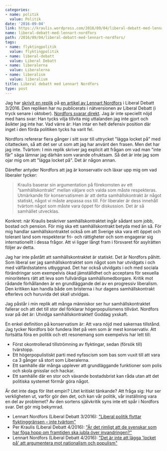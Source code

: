 ```yaml
---
categories:
- name: politik
  value: Politik
date: '2016-09-04'
link: https://kraulis.wordpress.com/2016/09/04/liberal-debatt-med-lennart-nordfors/
name: liberal-debatt-med-lennart-nordfors
path: /2016/09/04/liberal-debatt-med-lennart-nordfors/
tags:
- name: flyktingpolitik
  value: flyktingpolitik
- name: liberal-debatt
  value: Liberal Debatt
- name: liberalerna
  value: Liberalerna
- name: liberalism
  value: liberalism
title: Liberal debatt med Lennart Nordfors
type: post
---
```

Jag har [skrivit en replik](http://www.liberaldebatt.se/2016/08/ar-det-rimligt-att-de-svenskar-som-har-foga-hopp-om-framtiden-har-svart-att-hitta-bostad-ar-radda-for-arbetsloshet-ska-jubla-over-invandringen/) på [en artikel av Lennart Nordfors](http://www.liberaldebatt.se/2016/07/liberal-politik-flyttar-flyktinggransen-inte-tvartom/) i Liberal Debatt 3/2016. Den repliken har nu publicerats i nätversionen av Liberal Debatt (i tryck senare i oktober). [Nordfors svarar direkt](http://www.liberaldebatt.se/2016/08/det-ar-inte-att-lagga-locket-pa-att-argumentera-mot-nationalism-och-populism/). Jag är inte speciellt nöjd med hans svar: Han tycks vilja tillvita mig uttalanden jag inte gjort och åsikter jag inte har. Vad värre är: Han intar en helt defensiv position där inget i den förda politiken tycks ha varit fel.



Nordfors refererar flera gånger i sitt svar till uttrycket "lägga locket på" med citattecken, så att det ser ut som att jag har använt den frasen. Men det har jag inte. Tvärtom: I min replik skriver jag explicit att frågan om vad man "inte får" säga lämnar jag därhän som varande ofruktsam. Så det är inte jag som ojar mig om att "lägga locket på". Det är någon annan.

Därefter antyder Nordfors att jag är konservativ och läxar upp mig om vad liberaler tycker:

> Kraulis baserar sin argumentation på förekomsten av ett ”samhällskontrakt” mellan väljare och valda som måste respekteras. Utmärkande för konservatismen är att detta samhällskontrakt är något statiskt, något vi måste anpassa oss till. För liberaler är dess innehåll tvärtom något som måste vara öppet för diskussion. Det är så samhället utvecklas.

Konkret: när Kraulis beskriver samhällskontraktet ingår sådant som jobb, bostad och pension. För mig ska ett samhällskontrakt betyda med än så. För mig handlar samhällskontraktet också om att Sverige ska vara ett öppet och tolerant land som respekterar fri- och rättigheter och som engagerar sig internationellt i dessa frågor. Att vi ligger långt fram i försvaret för asylrätten följer av detta.

Jag har inte påstått att samhällskontraktet är statiskt. Det är Nordfors påhitt. Som liberal ser jag samhällskontraktet som något som har utvidgats i och med välfärdsstatens utbyggnad. Det har också utvidgats i och med sociala förändringar som exempelvis ökad jämställdhet och acceptans för sexuella minoriteters rätt att leva som fullvärdiga samhällsmedborgare. Kritik mot rådande förhållanden är en grundläggande del av en progressiv liberalism. Den kritiken kan handla både om bristerna i hur dagens samhällskontrakt efterlevs och huruvida det skall utvidgas.

Jag påstår i min replik att många människor ser hur samhällskontraktet fallerar och att det till stor del förklarar högerpopulismens tillväxt. Nordfors svar på det är: Utvidga samhällskontraktet! Goddag yxskaft.

En enkel definition på konservatism är: Att vara nöjd med sakernas tillstånd. Jag tycker Nordfors bör fundera litet på vem som är mest konservativ. Att fortsätta föra en politik och ett resonemang som exempelvis har lett till:

- Först okontrollerad tillströmning av flyktingar, sedan (försök till) tvärstopp.
- Ett högerpopulistiskt parti med nyfascism som bas som vuxit till att vara ca 3 gånger så stort som Liberalerna.
- Ett samhälle där många upplever att grundläggande funktioner som polis och skola gnisslar och hackar.
- Ett samhälle där en stor och växande bostadsbrist kan råda utan att det politiska systemet förmår göra något.

Är det inte dags för litet empiri? Litet kritiskt tänkande? Att fråga sig: Hur ser verkligheten ut, varför gör den det, och kan vår politik, vår inställning vara en del av problemet? Av den sortens självkritik syns inte ett spår i Nordfors svar. Det gör mig bekymrad.

- Lennart Nordfors (Liberal Debatt 3/2016): ["Liberal politik flyttar flyktinggränsen – inte tvärtom"](http://www.liberaldebatt.se/2016/07/liberal-politik-flyttar-flyktinggransen-inte-tvartom/)
- Per Kraulis (Liberal Debatt 4/2016): ["Är det rimligt att de svenskar som har föga hopp om framtiden ska jubla över invandringen?"](http://www.liberaldebatt.se/2016/08/ar-det-rimligt-att-de-svenskar-som-har-foga-hopp-om-framtiden-har-svart-att-hitta-bostad-ar-radda-for-arbetsloshet-ska-jubla-over-invandringen/)
- Lennart Nordfors (Liberal Debatt 4/2016): ["Det är inte att lägga 'locket på' att argumentera mot nationalism och populism"](http://www.liberaldebatt.se/2016/08/det-ar-inte-att-lagga-locket-pa-att-argumentera-mot-nationalism-och-populism/)

